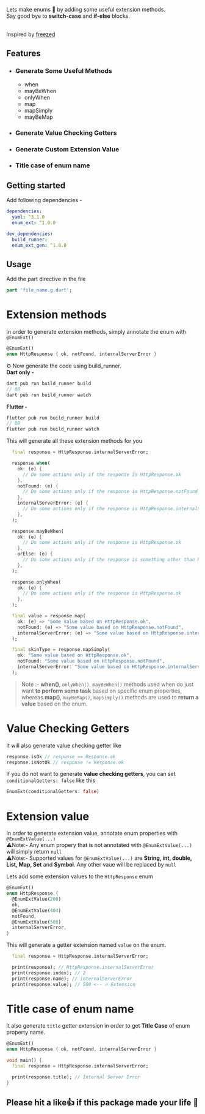 Lets make enums 🚀 by adding some useful extension methods.<br />
Say good bye to **switch-case** and **if-else** blocks.

<br />Inspired by [freezed](https://pub.dev/packages/freezed)

## Features
- ### Generate Some Useful Methods
  - when
  - mayBeWhen
  - onlyWhen
  - map
  - mapSimply
  - mayBeMap

- ### Generate Value Checking Getters
- ### Generate Custom Extension Value
- ### Title case of enum name
## Getting started

Add following dependencies -

```yaml
dependencies:
  yaml: ^3.1.0
  enum_ext: ^1.0.0

dev_dependencies:
  build_runner:
  enum_ext_gen: ^1.0.0
```

## Usage

Add the part directive in the file

```dart
part 'file_name.g.dart';
```

# Extension methods

In order to generate extension methods, simply annotate the enum with `@EnumExt()`

```dart
@EnumExt()
enum HttpResponse { ok, notFound, internalServerError }
```

⚙️ Now generate the code using build_runner.
<br />
**Dart only -**

```dart
dart pub run build_runner build
// OR
dart pub run build_runner watch
```

**Flutter -**

```dart
flutter pub run build_runner build
// OR
flutter pub run build_runner watch
```

This will generate all these extension methods for you

```dart
  final response = HttpResponse.internalServerError;

  response.when(
    ok: (e) {
      // Do some actions only if the response is HttpResponse.ok
    },
    notFound: (e) {
      // Do some actions only if the response is HttpResponse.notFound
    },
    internalServerError: (e) {
      // Do some actions only if the response is HttpResponse.internalServerError
    },
  );

  response.mayBeWhen(
    ok: (e) {
      // Do some actions only if the response is HttpResponse.ok
    },
    orElse: (e) {
      // Do some actions only if the response is something other than HttpResponse.ok
    },
  );

  response.onlyWhen(
    ok: (e) {
      // Do some actions only if the response is HttpResponse.ok
    },
  );

  final value = response.map(
    ok: (e) => "Some value based on HttpResponse.ok",
    notFound: (e) => "Some value based on HttpResponse.notFound",
    internalServerError: (e) => "Some value based on HttpResponse.internalServerError",
  );

  final skinType = response.mapSimply(
    ok: "Some value based on HttpResponse.ok",
    notFound: "Some value based on HttpResponse.notFound",
    internalServerError: "Some value based on HttpResponse.internalServerError",
  );
```

> Note :- **when()**, `onlyWhen()`, `mayBeWhen()` methods used when do just want **to perform some task** based on specific enum properties, whereas **map()**, `mayBeMap()`, `mapSimply()` methods are used to **return a value** based on the enum.

# Value Checking Getters
It will also generate value checking getter like 
```dart
response.isOk // response == Response.ok
response.isNotOk // response != Response.ok
```

If you do not want to generate **value checking getters**, you can set `conditionalGetters: false` like this
```dart
EnumExt(conditionalGetters: false)
```

# Extension value

In order to generate extension value, annotate enum properties with `@EnumExtValue(...)`
<br />⚠️Note:- Any enum propery that is not annotated with `@EnumExtValue(...)` will simply return `null`
<br />⚠️Note:- Supported values for `@EnumExtValue(...)` are **String, int, double, List, Map, Set** and **Symbol**. Any other vaue will be replaced by `null`

Lets add some extension values to the `HttpResponse` enum

```dart
@EnumExt()
enum HttpResponse {
  @EnumExtValue(200)
  ok,
  @EnumExtValue(404)
  notFound,
  @EnumExtValue(500)
  internalServerError,
}
```

This will generate a getter extension named `value` on the enum.

```dart
  final response = HttpResponse.internalServerError;

  print(response); // HttpResponse.internalServerError
  print(response.index); // 2
  print(response.name); // internalServerError
  print(response.value); // 500 <-- 🔥 Extension
```

# Title case of enum name
It also generate `title` getter extension in order to get **Title Case** of enum property name.

```dart
@EnumExt()
enum HttpResponse { ok, notFound, internalServerError }

void main() {
  final response = HttpResponse.internalServerError;

  print(response.title); // Internal Server Error
}
```

## Please hit a like👍 if this package made your life 🚀
